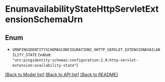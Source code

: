 # EnumavailabilityStateHttpServletExtensionSchemaUrn

## Enum


* `URNPINGIDENTITYSCHEMASCONFIGURATION2_0HTTP_SERVLET_EXTENSIONAVAILABILITY_STATE` (value: `"urn:pingidentity:schemas:configuration:2.0:http-servlet-extension:availability-state"`)


[[Back to Model list]](../README.md#documentation-for-models) [[Back to API list]](../README.md#documentation-for-api-endpoints) [[Back to README]](../README.md)


